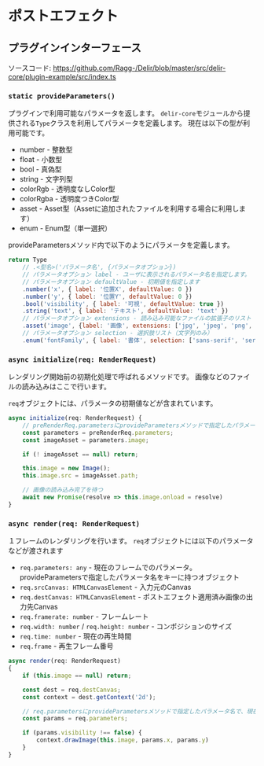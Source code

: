 # ポストエフェクト

## プラグインインターフェース
ソースコード: https://github.com/Ragg-/Delir/blob/master/src/delir-core/plugin-example/src/index.ts

### `static provideParameters()`
プラグインで利用可能なパラメータを返します。
`delir-core`モジュールから提供される`Type`クラスを利用してパラメータを定義します。
現在は以下の型が利用可能です。

- number - 整数型
- float - 小数型
- bool - 真偽型
- string - 文字列型
- colorRgb - 透明度なしColor型
- colorRgba - 透明度つきColor型
- asset - Asset型（Assetに追加されたファイルを利用する場合に利用します）
- enum - Enum型（単一選択）

provideParametersメソッド内で以下のようにパラメータを定義します。

```javascript
return Type
    // .<型名>('パラメータ名', {パラメータオプション})
    // パラメータオプション label - ユーザに表示されるパラメータ名を指定します。
    // パラメータオプション defaultValue - 初期値を指定します
    .number('x', { label: '位置X', defaultValue: 0 })
    .number('y', { label: '位置Y', defaultValue: 0 })
    .bool('visibility', { label: '可視', defaultValue: true })
    .string('text', { label: 'テキスト', defaultValue: 'text' })
    // パラメータオプション extensions - 読み込み可能なファイルの拡張子のリスト
    .asset('image', {label: '画像', extensions: ['jpg', 'jpeg', 'png', 'gif'] })
    // パラメータオプション selection - 選択肢リスト（文字列のみ）
    .enum('fontFamily', { label: '書体', selection: ['sans-serif', 'serif'], defaultValue: 'serif' })
```

### `async initialize(req: RenderRequest)`
レンダリング開始前の初期化処理で呼ばれるメソッドです。
画像などのファイルの読み込みはここで行います。

`req`オブジェクトには、パラメータの初期値などが含まれています。

```javascript
async initialize(req: RenderRequest) {
    // preRenderReq.parametersにprovideParametersメソッドで指定したパラメータ名で初期値が渡されます
    const parameters = preRenderReq.parameters;
    const imageAsset = parameters.image;

    if (! imageAsset == null) return;

    this.image = new Image();
    this.image.src = imageAsset.path;

    // 画像の読み込み完了を待つ
    await new Promise(resolve => this.image.onload = resolve)
}
```

### `async render(req: RenderRequest)`
１フレームのレンダリングを行います。
`req`オブジェクトには以下のパラメータなどが渡されます

- `req.parameters: any` - 現在のフレームでのパラメータ。provideParametersで指定したパラメータ名をキーに持つオブジェクト
- `req.srcCanvas: HTMLCanvasElement` - 入力元のCanvas
- `req.destCanvas: HTMLCanvasElement` - ポストエフェクト適用済み画像の出力先Canvas
- `req.framerate: number` - フレームレート
- `req.width: number` / `req.height: number` - コンポジションのサイズ
- `req.time: number` - 現在の再生時間
- `req.frame` - 再生フレーム番号

```javascript
async render(req: RenderRequest)
{
    if (this.image == null) return;

    const dest = req.destCanvas;
    const context = dest.getContext('2d');

    // req.parametersにprovideParametersメソッドで指定したパラメータ名で、現在のフレームでの値が渡されます
    const params = req.parameters;

    if (params.visibility !== false) {
        context.drawImage(this.image, params.x, params.y)
    }
}
```
